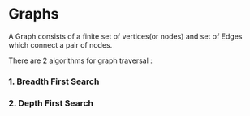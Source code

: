 # Graphs
A Graph consists of a finite set of vertices(or nodes) and set of Edges which connect a pair of nodes.

There are 2 algorithms for graph traversal :

### 1. Breadth First Search

### 2. Depth First Search
